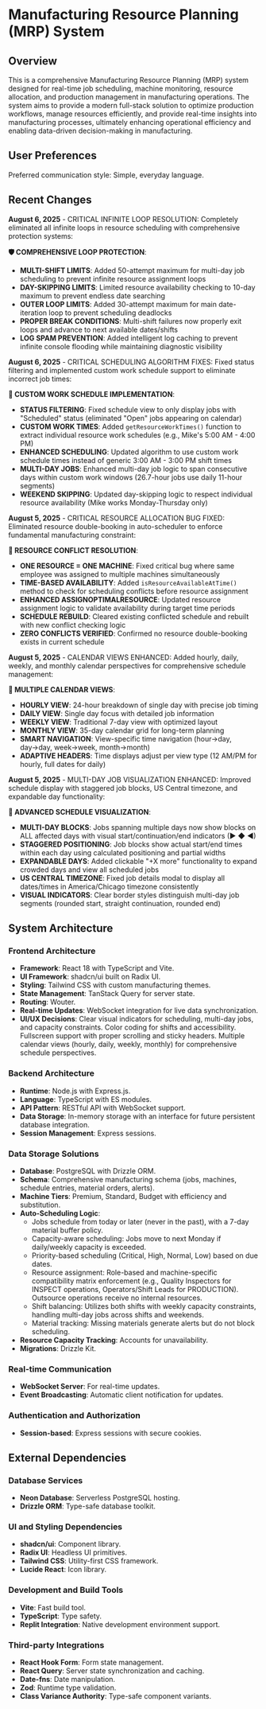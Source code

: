 # Manufacturing Resource Planning (MRP) System

## Overview
This is a comprehensive Manufacturing Resource Planning (MRP) system designed for real-time job scheduling, machine monitoring, resource allocation, and production management in manufacturing operations. The system aims to provide a modern full-stack solution to optimize production workflows, manage resources efficiently, and provide real-time insights into manufacturing processes, ultimately enhancing operational efficiency and enabling data-driven decision-making in manufacturing.

## User Preferences
Preferred communication style: Simple, everyday language.

## Recent Changes

**August 6, 2025** - CRITICAL INFINITE LOOP RESOLUTION: Completely eliminated all infinite loops in resource scheduling with comprehensive protection systems:

**🛡️ COMPREHENSIVE LOOP PROTECTION**:
- **MULTI-SHIFT LIMITS**: Added 50-attempt maximum for multi-day job scheduling to prevent infinite resource assignment loops
- **DAY-SKIPPING LIMITS**: Limited resource availability checking to 10-day maximum to prevent endless date searching  
- **OUTER LOOP LIMITS**: Added 30-attempt maximum for main date-iteration loop to prevent scheduling deadlocks
- **PROPER BREAK CONDITIONS**: Multi-shift failures now properly exit loops and advance to next available dates/shifts
- **LOG SPAM PREVENTION**: Added intelligent log caching to prevent infinite console flooding while maintaining diagnostic visibility

**August 6, 2025** - CRITICAL SCHEDULING ALGORITHM FIXES: Fixed status filtering and implemented custom work schedule support to eliminate incorrect job times:

**🔧 CUSTOM WORK SCHEDULE IMPLEMENTATION**:
- **STATUS FILTERING**: Fixed schedule view to only display jobs with "Scheduled" status (eliminated "Open" jobs appearing on calendar)
- **CUSTOM WORK TIMES**: Added `getResourceWorkTimes()` function to extract individual resource work schedules (e.g., Mike's 5:00 AM - 4:00 PM)
- **ENHANCED SCHEDULING**: Updated algorithm to use custom work schedule times instead of generic 3:00 AM - 3:00 PM shift times
- **MULTI-DAY JOBS**: Enhanced multi-day job logic to span consecutive days within custom work windows (26.7-hour jobs use daily 11-hour segments)
- **WEEKEND SKIPPING**: Updated day-skipping logic to respect individual resource availability (Mike works Monday-Thursday only)

**August 5, 2025** - CRITICAL RESOURCE ALLOCATION BUG FIXED: Eliminated resource double-booking in auto-scheduler to enforce fundamental manufacturing constraint:

**🔧 RESOURCE CONFLICT RESOLUTION**:
- **ONE RESOURCE = ONE MACHINE**: Fixed critical bug where same employee was assigned to multiple machines simultaneously
- **TIME-BASED AVAILABILITY**: Added `isResourceAvailableAtTime()` method to check for scheduling conflicts before resource assignment
- **ENHANCED ASSIGNOPTIMALRESOURCE**: Updated resource assignment logic to validate availability during target time periods
- **SCHEDULE REBUILD**: Cleared existing conflicted schedule and rebuilt with new conflict checking logic
- **ZERO CONFLICTS VERIFIED**: Confirmed no resource double-booking exists in current schedule

**August 5, 2025** - CALENDAR VIEWS ENHANCED: Added hourly, daily, weekly, and monthly calendar perspectives for comprehensive schedule management:

**📅 MULTIPLE CALENDAR VIEWS**:
- **HOURLY VIEW**: 24-hour breakdown of single day with precise job timing
- **DAILY VIEW**: Single day focus with detailed job information  
- **WEEKLY VIEW**: Traditional 7-day view with optimized layout
- **MONTHLY VIEW**: 35-day calendar grid for long-term planning
- **SMART NAVIGATION**: View-specific time navigation (hour→day, day→day, week→week, month→month)
- **ADAPTIVE HEADERS**: Time displays adjust per view type (12 AM/PM for hourly, full dates for daily)

**August 5, 2025** - MULTI-DAY JOB VISUALIZATION ENHANCED: Improved schedule display with staggered job blocks, US Central timezone, and expandable day functionality:

**📅 ADVANCED SCHEDULE VISUALIZATION**:
- **MULTI-DAY BLOCKS**: Jobs spanning multiple days now show blocks on ALL affected days with visual start/continuation/end indicators (▶ ◆ ◀)
- **STAGGERED POSITIONING**: Job blocks show actual start/end times within each day using calculated positioning and partial widths
- **EXPANDABLE DAYS**: Added clickable "+X more" functionality to expand crowded days and view all scheduled jobs
- **US CENTRAL TIMEZONE**: Fixed job details modal to display all dates/times in America/Chicago timezone consistently
- **VISUAL INDICATORS**: Clear border styles distinguish multi-day job segments (rounded start, straight continuation, rounded end)

## System Architecture

### Frontend Architecture
- **Framework**: React 18 with TypeScript and Vite.
- **UI Framework**: shadcn/ui built on Radix UI.
- **Styling**: Tailwind CSS with custom manufacturing themes.
- **State Management**: TanStack Query for server state.
- **Routing**: Wouter.
- **Real-time Updates**: WebSocket integration for live data synchronization.
- **UI/UX Decisions**: Clear visual indicators for scheduling, multi-day jobs, and capacity constraints. Color coding for shifts and accessibility. Fullscreen support with proper scrolling and sticky headers. Multiple calendar views (hourly, daily, weekly, monthly) for comprehensive schedule perspectives.

### Backend Architecture
- **Runtime**: Node.js with Express.js.
- **Language**: TypeScript with ES modules.
- **API Pattern**: RESTful API with WebSocket support.
- **Data Storage**: In-memory storage with an interface for future persistent database integration.
- **Session Management**: Express sessions.

### Data Storage Solutions
- **Database**: PostgreSQL with Drizzle ORM.
- **Schema**: Comprehensive manufacturing schema (jobs, machines, schedule entries, material orders, alerts).
- **Machine Tiers**: Premium, Standard, Budget with efficiency and substitution.
- **Auto-Scheduling Logic**:
    - Jobs schedule from today or later (never in the past), with a 7-day material buffer policy.
    - Capacity-aware scheduling: Jobs move to next Monday if daily/weekly capacity is exceeded.
    - Priority-based scheduling (Critical, High, Normal, Low) based on due dates.
    - Resource assignment: Role-based and machine-specific compatibility matrix enforcement (e.g., Quality Inspectors for INSPECT operations, Operators/Shift Leads for PRODUCTION). Outsource operations receive no internal resources.
    - Shift balancing: Utilizes both shifts with weekly capacity constraints, handling multi-day jobs across shifts and weekends.
    - Material tracking: Missing materials generate alerts but do not block scheduling.
- **Resource Capacity Tracking**: Accounts for unavailability.
- **Migrations**: Drizzle Kit.

### Real-time Communication
- **WebSocket Server**: For real-time updates.
- **Event Broadcasting**: Automatic client notification for updates.

### Authentication and Authorization
- **Session-based**: Express sessions with secure cookies.

## External Dependencies

### Database Services
- **Neon Database**: Serverless PostgreSQL hosting.
- **Drizzle ORM**: Type-safe database toolkit.

### UI and Styling Dependencies
- **shadcn/ui**: Component library.
- **Radix UI**: Headless UI primitives.
- **Tailwind CSS**: Utility-first CSS framework.
- **Lucide React**: Icon library.

### Development and Build Tools
- **Vite**: Fast build tool.
- **TypeScript**: Type safety.
- **Replit Integration**: Native development environment support.

### Third-party Integrations
- **React Hook Form**: Form state management.
- **React Query**: Server state synchronization and caching.
- **Date-fns**: Date manipulation.
- **Zod**: Runtime type validation.
- **Class Variance Authority**: Type-safe component variants.